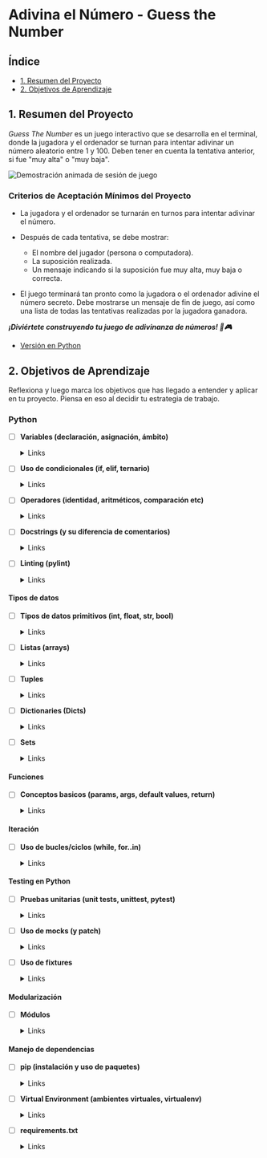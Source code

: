 
# Adivina el Número - Guess the Number

## Índice

- [1. Resumen del Proyecto](#1-resumen-del-proyecto)
- [2. Objetivos de Aprendizaje](#3-objetivos-de-aprendizaje)

## 1. Resumen del Proyecto

_Guess The Number_ es un juego interactivo que se desarrolla en el terminal,
donde la jugadora y el ordenador se turnan para intentar adivinar un número
aleatorio entre 1 y 100. Deben tener en cuenta la tentativa anterior, si fue
"muy alta" o "muy baja".

![Demostración animada de sesión de juego](https://firebasestorage.googleapis.com/v0/b/laboratoria-945ea.appspot.com/o/guess-the-number-demo.gif?alt=media)

### **Criterios de Aceptación Mínimos del Proyecto**

- La jugadora y el ordenador se turnarán en turnos para intentar adivinar el
   número.
- Después de cada tentativa, se debe mostrar:
   * El nombre del jugador (persona o computadora).
   * La suposición realizada.
   * Un mensaje indicando si la suposición fue muy alta, muy baja o correcta.

- El juego terminará tan pronto como la jugadora o el ordenador adivine el
   número secreto. Debe mostrarse un mensaje de fin de juego, así como una lista
   de todas las tentativas realizadas por la jugadora ganadora.

___¡Diviértete construyendo tu juego de adivinanza de números! 🎲🎮___

- [Versión en Python](./docs/README-python.md)

## 2. Objetivos de Aprendizaje

Reflexiona y luego marca los objetivos que has llegado a entender y aplicar en tu proyecto. Piensa en eso al decidir tu estrategia de trabajo.

### Python

- [ ] **Variables (declaración, asignación, ámbito)**

   <details><summary>Links</summary><p>

   * [Variables in Python – Real Python (en inglés)](https://realpython.com/python-variables/)
   * [Variables in Python - GeeksforGeeks (en inglés)](https://www.geeksforgeeks.org/python-variables/)

</p></details>

- [ ] **Uso de condicionales (if, elif, ternario)**

   <details><summary>Links</summary><p>

   * [Conditional Statements in Python – Real Python (en inglés)](https://realpython.com/python-conditional-statements/)

</p></details>

- [ ] **Operadores (identidad, aritméticos, comparación etc)**

   <details><summary>Links</summary><p>

   * [Python Operators - GeeksforGeeks (en inglés)](https://www.geeksforgeeks.org/python-operators/)

</p></details>

- [ ] **Docstrings (y su diferencia de comentarios)**

   <details><summary>Links</summary><p>

   * [Docstrings - Python Docs (en inglés)](https://docs.python.org/3/tutorial/controlflow.html#documentation-strings)

</p></details>

- [ ] **Linting (pylint)**

   <details><summary>Links</summary><p>

   * [Pylint - Documentación oficial](https://pylint.pycqa.org/en/latest/)
   * [Linting Python in Visual Studio Code - Visual Studio Code Docs (en inglés)](https://code.visualstudio.com/docs/python/linting)

</p></details>

#### Tipos de datos

- [ ] **Tipos de datos primitivos (int, float, str, bool)**

   <details><summary>Links</summary><p>

   * [Data Types - Python Docs (en inglés)](https://docs.python.org/3/library/datatypes.html)
   * [Data types in Python (en inglés)](https://www.educative.io/answers/data-types-in-python)

</p></details>

- [ ] **Listas (arrays)**

   <details><summary>Links</summary><p>

   * [Lists - Python Docs (en inglés)](https://docs.python.org/3/tutorial/datastructures.html#more-on-lists)
   * [Lists and Tuples in Python - Real Python (en inglés)](https://realpython.com/python-lists-tuples/)

</p></details>

- [ ] **Tuples**

   <details><summary>Links</summary><p>

   * [Tuples - Python Docs (en inglés)](https://docs.python.org/3/tutorial/datastructures.html#tuples-and-sequences)
   * [Lists and Tuples in Python - Real Python (en inglés)](https://realpython.com/python-lists-tuples/)

</p></details>

- [ ] **Dictionaries (Dicts)**

   <details><summary>Links</summary><p>

   * [Dictionaries - Python Docs (en inglés)](https://docs.python.org/3/tutorial/datastructures.html#dictionaries)
   * [Dictionaries in Python - Real Python (en inglés)](https://realpython.com/python-dicts/)

</p></details>

- [ ] **Sets**

   <details><summary>Links</summary><p>

   * [Sets - Python Docs (en inglés)](https://docs.python.org/3/tutorial/datastructures.html#sets)
   * [Sets in Python - Real Python (en inglés)](https://realpython.com/python-sets/)

</p></details>

#### Funciones

- [ ] **Conceptos basicos (params, args, default values, return)**

   <details><summary>Links</summary><p>

   * [Python Functions - GeeksforGeeks (en ingles)](https://www.geeksforgeeks.org/python-functions/)

</p></details>

#### Iteración

- [ ] **Uso de bucles/ciclos (while, for..in)**

   <details><summary>Links</summary><p>

   * [Loops in Python - For, While and Nested Loops - GeeksforGeeks](https://www.geeksforgeeks.org/loops-in-python/)
   * [Loops - Learn Python - Free Interactive Python Tutorial](https://www.learnpython.org/en/Loops)

</p></details>

#### Testing en Python

- [ ] **Pruebas unitarias (unit tests, unittest, pytest)**

   <details><summary>Links</summary><p>

   * [unittest - Python Docs (en inglés)](https://docs.python.org/3/library/unittest.html)
   * [pytest - Documentación oficial](https://docs.pytest.org/en/6.2.x/)

</p></details>

- [ ] **Uso de mocks (y patch)**

   <details><summary>Links</summary><p>

   * [unittest.mock - Python Docs (en inglés)](https://docs.python.org/3/library/unittest.mock.html)
   * [Python Mock Library - Real Python (en inglés)](https://realpython.com/python-mock-library/)

</p></details>

- [ ] **Uso de fixtures**

   <details><summary>Links</summary><p>

   * [pytest fixtures - Documentación oficial](https://docs.pytest.org/en/6.2.x/fixture.html)

</p></details>

#### Modularización

- [ ] **Módulos**

   <details><summary>Links</summary><p>

   * [Módulos - Python Docs (en inglés)](https://docs.python.org/3/tutorial/modules.html)

</p></details>

#### Manejo de dependencias

- [ ] **pip (instalación y uso de paquetes)**

   <details><summary>Links</summary><p>

   * [pip - Python Docs (en inglés)](https://docs.python.org/3/installing/index.html)

</p></details>

- [ ] **Virtual Environment (ambientes virtuales, virtualenv)**

   <details><summary>Links</summary><p>

   * [venv — Creation of virtual environments — Python 3.12.2 documentation (en inglés)](https://docs.python.org/3/library/venv.html)
   * [Python Virtual Environments: A Primer – Real Python (en inglés)](https://realpython.com/python-virtual-environments-a-primer/)

</p></details>

- [ ] **requirements.txt**

   <details><summary>Links</summary><p>

   * [requirements.txt - Documentación oficial](https://pip.pypa.io/en/stable/user_guide/#requirements-files)

</p></details>
